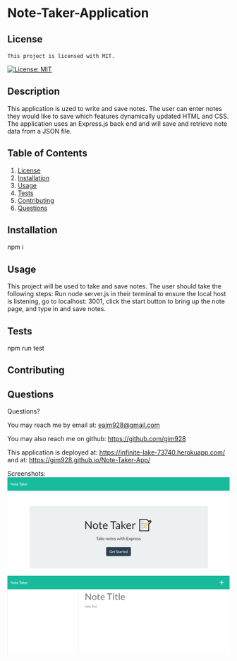 # Note-Taker-Application

## License

    This project is licensed with MIT.

[![License: MIT](https://img.shields.io/badge/License-MIT-yellow.svg)](https://opensource.org/licenses/MIT)

## Description

This application is uzed to write and save notes. The user can enter notes they would like to save which features dynamically updated HTML and CSS. The application uses an Express.js back end and will save and retrieve note data from a JSON file.

## Table of Contents

1. [License](#license)
2. [Installation](#installation)
3. [Usage](#usage)
4. [Tests](#tests)
5. [Contributing](#contributing)
6. [Questions](#questions)

## Installation

npm i

## Usage

This project will be used to take and save notes. The user should take the following steps: Run node server.js in their terminal to ensure the local host is listening, go to localhost: 3001, click the start button to bring up the note page, and type in and save notes.

## Tests

npm run test

## Contributing

## Questions

Questions?

You may reach me by email at: <eaim928@gmail.com>

You may also reach me on github: <https://github.com/gim928>

This application is deployed at: https://infinite-lake-73740.herokuapp.com/
and at: https://gim928.github.io/Note-Taker-App/

Screenshots: ![Screenshot](public/assets/images/start-page.png)
![Screenshot](public/assets/images/Notes-page.png)
